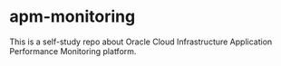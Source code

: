 # apm-monitoring
This is a self-study repo about Oracle Cloud Infrastructure Application Performance Monitoring platform.
